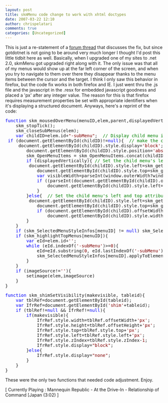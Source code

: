 ```yaml
---
layout: post
title: skmMenu code change to work with xhtml doctypes
date: 2007-03-22 12:10
author: chrispelatari
comments: true
categories: [Uncategorized]
---
```


<p>This is just a re-statement of a <a href="http://www.gotdotnet.com/workspaces/messageboard/thread.aspx?id=a8ee64df-8f2a-483f-8594-10aaa66988ce&amp;threadid=48c4a040-054b-49f3-b40a-bc3fffa2ee97">forum 
thread</a> that discusses the fix, but since gotdotnet is not going to be 
around very much longer I thought I'd post this little tidbit here as well. 
Basically, when I upgraded one of my sites to .net 2.0, skmMenu got upgraded 
right along with it. The only issue was that all of my menus would show up at 
the far left corner of the screen, and when you try to navigate to them over 
there they disappear thanks to the menu items between the cursor and the target. 
I think I only saw this behavior in firefox, but the code fix works in both 
firefox and IE. I just went thru the .js file and the javascript in the .resx 
for embedded javascript goodness and placed a 'px' after any integer value. The 
reason for this is that firefox requires measurement properties be set with 
appropriate identifiers when it's displaying a structured document. Anyways, 
here's a reprint of the code:</p><pre><span style="color:blue;">function</span> skm_mousedOverMenu(menuID,elem,parent,displayedVertically,imageSource){
	skm_stopTick();
	skm_closeSubMenus(elem);
	<span style="color:blue;">var</span> childID=elem.id+<span style="color:maroon;">"-subMenu"</span>;  <span style="color:green;">// Display child menu if needed
</span>	<span style="color:blue;">if</span> (document.getElementById(childID)!=<span style="color:blue;">null</span>){  <span style="color:green;">// make the child menu visible and specify that its position is specified in absolute coordinates
</span>		document.getElementById(childID).style.display=<span style="color:maroon;">'block'</span>;
		document.getElementById(childID).style.position=<span style="color:maroon;">'absolute'</span>;
		skm_OpenMenuItems = skm_OpenMenuItems.concat(childID);
		<span style="color:blue;">if</span> (displayedVertically){ <span style="color:green;">// Set the child menu's left and top attributes according to the menu's offsets
</span>			document.getElementById(childID).style.left=skm_getAscendingLefts(parent)+parent.offsetWidth+<span style="color:maroon;">'px'</span>;
			document.getElementById(childID).style.top=skm_getAscendingTops(elem)+<span style="color:maroon;">'px'</span>;
			<span style="color:blue;">var</span> visibleWidth=parseInt(window.outerWidth?window.outerWidth-<span style="color:maroon;">9</span>:document.body.clientWidth,<span style="color:maroon;">10</span>+<span style="color:maroon;">'px'</span>);
			<span style="color:blue;">if</span> ((parseInt(document.getElementById(childID).offsetLeft,<span style="color:maroon;">10</span>+<span style="color:maroon;">'px'</span>)+parseInt(document.getElementById(childID).offsetWidth,<span style="color:maroon;">10</span>+<span style="color:maroon;">'px'</span>))&gt;visibleWidth) {
				document.getElementById(childID).style.left=visibleWidth-parseInt(document.getElementById(childID).offsetWidth,<span style="color:maroon;">10</span>+<span style="color:maroon;">'px'</span>);
			}
		}<span style="color:blue;">else</span>{  <span style="color:green;">// Set the child menu's left and top attributes according to the menu's offsets
</span>			document.getElementById(childID).style.left=skm_getAscendingLefts(elem)+<span style="color:maroon;">'px'</span>;
			document.getElementById(childID).style.top=skm_getAscendingTops(parent)+parent.offsetHeight+<span style="color:maroon;">'px'</span>;
			<span style="color:blue;">if</span> (document.getElementById(childID).offsetWidth&lt;elem.offsetWidth)
				document.getElementById(childID).style.width=elem.offsetWidth+<span style="color:maroon;">'px'</span>;
		}
	}
	<span style="color:blue;">if</span> (skm_SelectedMenuStyleInfos[menuID] != <span style="color:blue;">null</span>) skm_SelectedMenuStyleInfos[menuID].applyToElement(elem);
	<span style="color:blue;">if</span> (skm_highlightTopMenus[menuID]){
		<span style="color:blue;">var</span> eId=elem.id+<span style="color:maroon;">''</span>;
		<span style="color:blue;">while</span> (eId.indexOf(<span style="color:maroon;">'-subMenu'</span>)&gt;=<span style="color:maroon;">0</span>){
			eId=eId.substring(<span style="color:maroon;">0</span>, eId.lastIndexOf(<span style="color:maroon;">'-subMenu'</span>));
			skm_SelectedMenuStyleInfos[menuID].applyToElement(document.getElementById(eId));
		}
	}	
	<span style="color:blue;">if</span> (imageSource!=<span style="color:maroon;">''</span>){
		setimage(elem,imageSource)
	}
}</pre><pre><span style="color:blue;">function</span> skm_shimSetVisibility(makevisible, tableid){
	<span style="color:blue;">var</span> tblRef=document.getElementById(tableid);
	<span style="color:blue;">var</span> IfrRef=document.getElementById(<span style="color:maroon;">'shim'</span>+tableid);
	<span style="color:blue;">if</span> (tblRef!=<span style="color:blue;">null</span> &amp;&amp; IfrRef!=<span style="color:blue;">null</span>){
		<span style="color:blue;">if</span>(makevisible){
			IfrRef.style.width=tblRef.offsetWidth+<span style="color:maroon;">'px'</span>;
			IfrRef.style.height=tblRef.offsetHeight+<span style="color:maroon;">'px'</span>;
			IfrRef.style.top=tblRef.style.top+<span style="color:maroon;">'px'</span>;
			IfrRef.style.left=tblRef.style.left+<span style="color:maroon;">'px'</span>;
			IfrRef.style.zIndex=tblRef.style.zIndex-<span style="color:maroon;">1</span>;
			IfrRef.style.display=<span style="color:maroon;">"block"</span>;
		}<span style="color:blue;">else</span>{
			IfrRef.style.display=<span style="color:maroon;">"none"</span>;
		}
	}
}</pre>
<p>These were the only two functions that needed code adjustment. Enjoy.</p>
<p class="media">[ Currently Playing : Mannequin Republic - At the Drive-In - 
Relationship of Command [Japan (3:02) ]</p>
